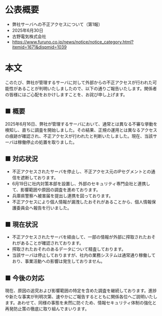 # 公表概要
- 弊社サーバへの不正アクセスについて（第1報）
- 2025年6月30日
- 古野電気株式会社
- https://www.furuno.co.jp/news/notice/notice_category.html?itemid=1671&dispmid=1039

# 本文
このたび、弊社が管理するサーバに対して外部からの不正アクセスが行われた可能性があることが判明いたしましたので、以下の通りご報告いたします。関係者の皆様にはご心配をおかけしますことを、お詫び申し上げます。

## ■ 概要
2025年6月16日、弊社が管理するサーバにおいて、通常とは異なる不審な挙動を検知し、直ちに調査を開始しました。その結果、正規の運用とは異なるアクセスの痕跡が確認され、不正アクセスが行われたと判断いたしました。現在、当該サーバは稼働停止の処置を取りました。

## ■ 対応状況
- 不正アクセスされたサーバを停止し、不正アクセス元のIPセグメントとの通信を遮断しております。
- 6月19日に社内対策本部を設置し、外部のセキュリティ専門会社と連携して、影響範囲や原因の調査を進めております。
- 兵庫県警察へ被害届を提出し連携を図っております。
- 不正アクセスにより個人情報が漏洩したおそれがあることから、個人情報保護委員会へ報告を行いました。

## ■ 現在状況
- 不正アクセスされたサーバを経由して、一部の情報が外部に搾取されたおそれがあることが確認されております。
- 搾取されたおそれのあるデータについて精査しております。
- 当該サーバは停止しておりますが、社内の業務システムは通常通り稼働しており、事業活動への影響は発生しておりません。

## ■ 今後の対応
現在、原因の追究および影響範囲の特定を含めた調査を継続しております。進捗や新たな事実が判明次第、速やかにご報告するとともに関係各位へご説明いたします。あわせて、同様の事態を未然に防ぐため、情報セキュリティ体制の強化と再発防止策の徹底に取り組んでまいります。
